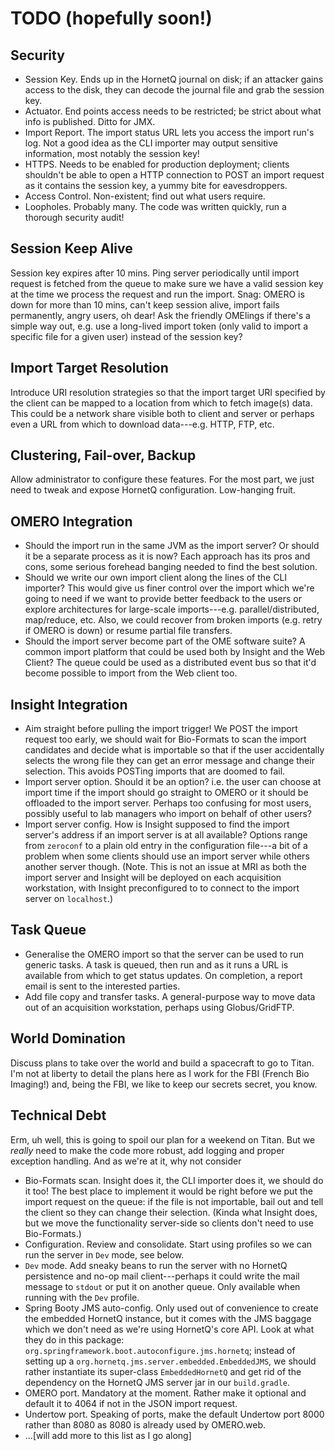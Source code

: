 TODO (hopefully soon!) 
====

Security
--------
* Session Key. Ends up in the HornetQ journal on disk; if an attacker gains
access to the disk, they can decode the journal file and grab the session
key.
* Actuator. End points access needs to be restricted; be strict about what
info is published. Ditto for JMX.
* Import Report. The import status URL lets you access the import run's log.
Not a good idea as the CLI importer may output sensitive information, most
notably the session key!
* HTTPS. Needs to be enabled for production deployment; clients shouldn't be
able to open a HTTP connection to POST an import request as it contains the
session key, a yummy bite for eavesdroppers.
* Access Control. Non-existent; find out what users require.
* Loopholes. Probably many. The code was written quickly, run a thorough
security audit!

Session Keep Alive
------------------
Session key expires after 10 mins. Ping server periodically until import
request is fetched from the queue to make sure we have a valid session
key at the time we process the request and run the import.
Snag: OMERO is down for more than 10 mins, can't keep session alive, import
fails permanently, angry users, oh dear!
Ask the friendly OMElings if there's a simple way out, e.g. use a long-lived
import token (only valid to import a specific file for a given user) instead
of the session key?

Import Target Resolution
------------------------
Introduce URI resolution strategies so that the import target URI specified
by the client can be mapped to a location from which to fetch image(s) data.
This could be a network share visible both to client and server or perhaps
even a URL from which to download data---e.g. HTTP, FTP, etc.

Clustering, Fail-over, Backup
-----------------------------
Allow administrator to configure these features. For the most part, we just
need to tweak and expose HornetQ configuration. Low-hanging fruit.

OMERO Integration
-----------------
* Should the import run in the same JVM as the import server? Or should it be
a separate process as it is now? Each approach has its pros and cons, some
serious forehead banging needed to find the best solution.
* Should we write our own import client along the lines of the CLI importer?
This would give us finer control over the import which we're going to need
if we want to provide better feedback to the users or explore architectures
for large-scale imports---e.g. parallel/distributed, map/reduce, etc. Also,
we could recover from broken imports (e.g. retry if OMERO is down) or resume
partial file transfers.
* Should the import server become part of the OME software suite? A common
import platform that could be used both by Insight and the Web Client? The
queue could be used as a distributed event bus so that it'd become possible
to import from the Web client too.

Insight Integration
-------------------
* Aim straight before pulling the import trigger! We POST the import request
too early, we should wait for Bio-Formats to scan the import candidates and
decide what is importable so that if the user accidentally selects the wrong
file they can get an error message and change their selection. This avoids
POSTing imports that are doomed to fail.
* Import server option. Should it be an option? i.e. the user can choose at
import time if the import should go straight to OMERO or it should be offloaded
to the import server. Perhaps too confusing for most users, possibly useful to
lab managers who import on behalf of other users?
* Import server config. How is Insight supposed to find the import server's
address if an import server is at all available? Options range from `zeroconf`
to a plain old entry in the configuration file---a bit of a problem when some
clients should use an import server while others another server though.
(Note. This is not an issue at MRI as both the import server and Insight will
be deployed on each acquisition workstation, with Insight preconfigured to
to connect to the import server on `localhost`.)

Task Queue
----------
* Generalise the OMERO import so that the server can be used to run generic
tasks. A task is queued, then run and as it runs a URL is available from which
to get status updates. On completion, a report email is sent to the interested
parties.
* Add file copy and transfer tasks. A general-purpose way to move data out of
an acquisition workstation, perhaps using Globus/GridFTP.

World Domination
----------------
Discuss plans to take over the world and build a spacecraft to go to Titan.
I'm not at liberty to detail the plans here as I work for the FBI (French Bio
Imaging!) and, being the FBI, we like to keep our secrets secret, you know.

Technical Debt
--------------
Erm, uh well, this is going to spoil our plan for a weekend on Titan.
But we *really* need to make the code more robust, add logging and proper
exception handling. And as we're at it, why not consider

* Bio-Formats scan. Insight does it, the CLI importer does it, we should do it
too! The best place to implement it would be right before we put the import
request on the queue: if the file is not importable, bail out and tell the
client so they can change their selection. (Kinda what Insight does, but we
move the functionality server-side so clients don't need to use Bio-Formats.)
* Configuration. Review and consolidate. Start using profiles so we can run
the server in `Dev` mode, see below.
* `Dev` mode. Add sneaky beans to run the server with no HornetQ persistence
and no-op mail client---perhaps it could write the mail message to `stdout` or
put it on another queue. Only available when running with the `Dev` profile.
* Spring Booty JMS auto-config. Only used out of convenience to create the
embedded HornetQ instance, but it comes with the JMS baggage which we don't
need as we're using HornetQ's core API. Look at what they do in this package:
`org.springframework.boot.autoconfigure.jms.hornetq`; instead of setting up
a `org.hornetq.jms.server.embedded.EmbeddedJMS`, we should rather instantiate
its super-class `EmbeddedHornetQ` and get rid of the dependency on the HornetQ
JMS server jar in our `build.gradle`.
* OMERO port. Mandatory at the moment. Rather make it optional and default it
to 4064 if not in the JSON import request.
* Undertow port. Speaking of ports, make the default Undertow port 8000 rather
than 8080 as 8080 is already used by OMERO.web.
* ...[will add more to this list as I go along]
